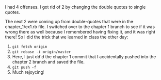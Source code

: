 I had 4 offenses. I got rid of 2 by changing the double quotes to single quotes. 

The next 2 were coming up from double-quotes that were in the chapter_1/ex1.rb file. I switched over to the chapter 1 
branch to see if it was wrong there as well because I remembered having fixing it, and it was right there! So I did 
the trick that we learned in class the other day: 

1. `git fetch origin`
2. `git rebase -i origin/master`
3. Here, I just dd'd the chapter 1 commit that I accidentally pushed into the chapter 2 branch and saved the file.
4. `git push -f`
5. Much rejoycing! 
